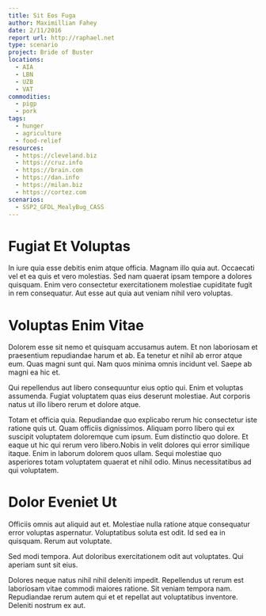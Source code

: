 ```yaml
---
title: Sit Eos Fuga
author: Maximillian Fahey
date: 2/11/2016
report url: http://raphael.net
type: scenario
project: Bride of Buster
locations:
  - AIA
  - LBN
  - UZB
  - VAT
commodities:
  - pigp
  - pork
tags:
  - hunger
  - agriculture
  - food-relief
resources:
  - https://cleveland.biz
  - https://cruz.info
  - https://brain.com
  - https://dan.info
  - https://milan.biz
  - https://cortez.com
scenarios:
  - SSP2_GFDL_MealyBug_CASS
---
```

# Fugiat Et Voluptas
In iure quia esse debitis enim atque officia. Magnam illo quia aut. Occaecati vel et ea quis et vero molestias. Sed nam quaerat ipsam tempore a dolores quisquam. Enim vero consectetur exercitationem molestiae cupiditate fugit in rem consequatur. Aut esse aut quia aut veniam nihil vero voluptas.

# Voluptas Enim Vitae
Dolorem esse sit nemo et quisquam accusamus autem. Et non laboriosam et praesentium repudiandae harum et ab. Ea tenetur et nihil ab error atque eum. Quas magni sunt qui. Nam quos minima omnis incidunt vel. Saepe ab magni ea hic et.
 Qui repellendus aut libero consequuntur eius optio qui. Enim et voluptas assumenda. Fugiat voluptatem quas eius deserunt molestiae. Aut corporis natus ut illo libero rerum et dolore atque.
 Totam et officia quia. Repudiandae quo explicabo rerum hic consectetur iste ratione quis ut. Quam officiis dignissimos. Aliquam porro libero qui ex suscipit voluptatem doloremque cum ipsum. Eum distinctio quo dolore. Et eaque ut hic qui rerum vero libero.Nobis in velit dolores qui error similique itaque. Enim in laborum dolorem quos ullam. Sequi molestiae quo asperiores totam voluptatem quaerat et nihil odio. Minus necessitatibus ad qui voluptatem.

# Dolor Eveniet Ut
Officiis omnis aut aliquid aut et. Molestiae nulla ratione atque consequatur error voluptas aspernatur. Voluptatibus soluta est odit. Id sed ea in quisquam. Rerum aut voluptate.
 Sed modi tempora. Aut doloribus exercitationem odit aut voluptates. Qui aperiam sunt sit eius.
 Dolores neque natus nihil nihil deleniti impedit. Repellendus ut rerum est laboriosam vitae commodi maiores ratione. Sit veniam tempora nam. Repudiandae rerum autem qui et et repellat aut voluptatibus inventore. Deleniti nostrum ex aut.
